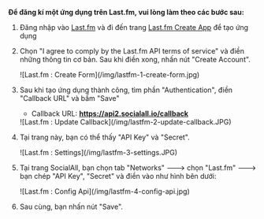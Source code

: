__Để đăng kí một ứng dụng trên Last.fm, vui lòng làm theo các bước sau:__

1. Đăng nhập vào [Last.fm](http://www.last.fm/) và đi đến trang [Last.fm Create App](http://www.last.fm/api/account/create) để tạo ứng dụng
2. Chọn "I agree to comply by the Last.fm API terms of service" và điền những thông tin cơ bản. Sau khi điền xong, nhấn nút "Create Account".
    <div class="soclall-br"></div>
    ![Last.fm : Create Form](/img/lastfm-1-create-form.jpg)
    <div class="soclall-br"></div>
3. Sau khi tạo ứng dụng thành công, tìm phần "Authentication", điền "Callback URL" và bấm "Save"
    * Callback URL: __https://api2.socialall.io/callback__
    
    <div class="soclall-br"></div>
    ![Last.fm : Update Callback](/img/lastfm-2-update-callback.JPG)
    <div class="soclall-br"></div>
    
4. Tại trang này, bạn có thể thấy "API Key" và "Secret".
    <div class="soclall-br"></div>
    ![Last.fm : Settings](/img/lastfm-3-settings.JPG)
    <div class="soclall-br"></div>
5. Tại trang SocialAll, bạn chọn tab "Networks" ---> chọn "Last.fm" ---> bạn chép "API Key", "Secret" và điền vào như hình bên dưới:
    <div class="soclall-br"></div>
    ![Last.fm : Config Api](/img/lastfm-4-config-api.jpg)
    <div class="soclall-br"></div>
6. Sau cùng, bạn nhấn nút "Save".

